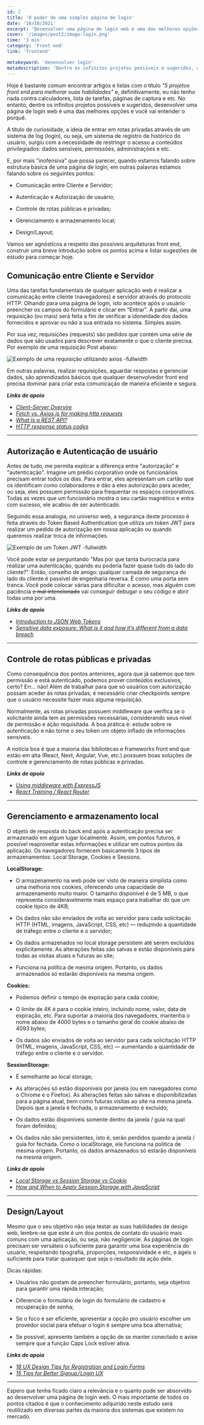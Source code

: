 ```yaml
---
id: 2
title: 'O poder de uma simples página de login'
date: '10/10/2021'
excerpt: 'Desenvolver uma página de login web é uma das melhores opções e você vai entender o porquê.'
cover: '/images/post2/image-login.png'
time: '3 min'
category: 'Front end'
link: 'frontend'

metakeyword: 'desenvolver login'
metadescription: 'Dentre os infinitos projetos possíveis e sugeridos, desenvolver uma página de login web é uma das melhores práticas e você vai entender o porquê.'
---
```


Hoje é bastante comum encontrar artigos e listas com o título _"5 projetos front end para melhorar suas habilidades"_ e, definitivamente, eu não tenho nada contra calculadores, lista de tarefas, páginas de captura e etc. No entanto, dentre os infinitos projetos possíveis e sugeridos, desenvolver uma página de login web é uma das melhores opções e você vai entender o porquê.

A título de curiosidade, a ideia de entrar em rotas privadas através de um sistema de log (login), ou seja, um sistema de registro de histórico do usuário, surgiu com a necessidade de restringir o acesso a conteúdos privilegiados: dados sensíveis, permissões, administrações e etc.

E, por mais "inofensiva" que possa parecer, quando estamos falando sobre estrutura básica de uma página de login, em outras palavras estamos falando sobre os seguintes pontos:

- Comunicação entre Cliente e Servidor;

- Autenticação e Autorização de usuário;

- Controle de rotas públicas e privadas;

- Gerenciamento e armazenamento local;

- Design/Layout;

Vamos ser agnósticos a respeito das possíveis arquiteturas front end, construir uma breve introdução sobre os pontos acima e listar sugestões de estudo para começar hoje.

## Comunicação entre Cliente e Servidor

Uma das tarefas fundamentais de qualquer aplicação web é realizar a comunicação entre cliente (navegadores) e servidor através do protocolo HTTP. Olhando para uma página de login, isto acontece após o usuário preencher os campos do formulário e clicar em "Entrar". A partir daí, uma requisição (ou mais) será feita a fim de verificar a idoneidade dos dados fornecidos e aprovar ou não a sua entrada no sistema. Simples assim.

Por sua vez, requisições (requests) são pedidos que contém uma série de dados que são usados para descrever exatamente o que o cliente precisa. Por exemplo de uma requisição Post abaixo:

![Exemplo de uma requisição utilizando axios -fullwidth](images/post2/example-axios.png)

Em outras palavras, realizar requisições, aguardar respostas e gerenciar dados, são aprendizados básicos que qualquer desenvolvedor front end precisa dominar para criar esta comunicação de maneira eficiente e segura.

**_Links de apoio_**

- _[Client-Server Overvire](https://developer.mozilla.org/en-US/docs/Learn/Server-side/First_steps/Client-Server_overview)_
- _[Fetch vs. Axios.js for making http requests](https://medium.com/@thejasonfile/fetch-vs-axios-js-for-making-http-requests-2b261cdd3af5)_
- _[What Is a REST API?](https://www.sitepoint.com/rest-api/)_
- _[HTTP response status codes](https://developer.mozilla.org/en-US/docs/Web/HTTP/Status)_

---

## Autorização e Autenticação de usuário

Antes de tudo, me permita explicar a diferença entre "autorização" e "autenticação". Imagine um prédio corporativo onde os funcionários precisam entrar todos os dias. Para entrar, eles apresentam um cartão que os identificam como colaboradores e dão a eles autorização para aceder, ou seja, eles possuem permissão para frequentar os espaços corporativos. Todas as vezes que um funcionário mostra o seu cartão magnético e entra com sucesso, ele acabou de ser autenticado.

Seguindo essa analogia, no universo web, a segurança deste processo é feita através do Token Based Authentication que utiliza um token JWT para realizar um pedido de autorização em nossa aplicação ou quando queremos realizar troca de informações.

![Exemplo de um Token JWT -fullwidth](images/post2/example-token.jpeg)

Você pode estar se perguntando "Mas por que tanta burocracia para realizar uma autenticação, quando eu poderia fazer quase tudo do lado do cliente?". Então, conselho de amigo: qualquer camada de segurança do lado do cliente é passível de engenharia reversa. É como uma porta sem tranca. Você pode colocar várias para dificultar o acesso, mas alguém com paciência ~~e mal intencionado~~ vai conseguir debugar o seu código e abrir todas uma por uma.

**_Links de apoio_**

- _[Introduction to JSON Web Tokens](https://jwt.io/introduction)_
- _[Sensitive data exposure: What is it and how it’s different from a data breach](https://us.norton.com/internetsecurity-privacy-sensitive-data-exposure-how-its-different-from-data-breach.html)_

---

## Controle de rotas públicas e privadas

Como consequência dos pontos anteriores, agora que já sabemos que tem permissão e está autenticado, podemos prover conteúdos exclusivos, certo? Err... não! Além de trabalhar para que só usuários com autorização possam aceder às rotas privadas, é necessário criar checkpoints sempre que o usuário necessite fazer mais alguma requisição.

Normalmente, as rotas privadas possuem middleware que verifica se o solicitante ainda tem as permissões necessárias, considerando seus nível de permissão e ação requisitada. A boa prática é: estude sobre re autenticação e não torne o seu token um objeto inflado de informações sensíveis.

A notícia boa é que a maioria das bibliotecas e frameworks front end que estão em alta (React, Next, Angular, Vue, etc.) possuem boas soluções de controle e gerenciamento de rotas públicas e privadas.

**_Links de apoio_**

- _[Using middleware with ExpressJS](https://expressjs.com/en/guide/using-middleware.html)_
- _[React Training / React Router](https://reactrouter.com/web/guides/quick-start)_

---

## Gerenciamento e armazenamento local

O objeto de resposta do back end após a autenticação precisa ser armazenado em algum lugar localmente. Assim, em pontos futuros, é possível reaproveitar estas informações e utilizar em outros pontos da aplicação. Os navegadores fornecem basicamente 3 tipos de armazenamentos: Local Storage, Cookies e Sessions.

**LocalStorage:**

- O armazenamento na web pode ser visto de maneira simplista como uma melhoria nos cookies, oferecendo uma capacidade de armazenamento muito maior. O tamanho disponível é de 5 MB, o que representa consideravelmente mais espaço para trabalhar do que um cookie típico de 4KB;

- Os dados não são enviados de volta ao servidor para cada solicitação HTTP (HTML, imagens, JavaScript, CSS, etc) — reduzindo a quantidade de tráfego entre o cliente e o servidor;

- Os dados armazenados no local storage persistem até serem excluídos explicitamente. As alterações feitas são salvas e estão disponíveis para todas as visitas atuais e futuras ao site;

- Funciona na política de mesma origem. Portanto, os dados armazenados só estarão disponíveis na mesma origem.

**Cookies:**

- Podemos definir o tempo de expiração para cada cookie;

- O limite de 4K é para o cookie inteiro, incluindo nome, valor, data de expiração, etc. Para suportar a maioria dos navegadores, mantenha o nome abaixo de 4000 bytes e o tamanho geral do cookie abaixo de 4093 bytes;

- Os dados são enviados de volta ao servidor para cada solicitação HTTP (HTML, imagens, JavaScript, CSS, etc) — aumentando a quantidade de tráfego entre o cliente e o servidor.

**SessionStorage:**

- É semelhante ao local storage;

- As alterações só estão disponíveis por janela (ou em navegadores como o Chrome e o Firefox). As alterações feitas são salvas e disponibilizadas para a página atual, bem como futuras visitas ao site na mesma janela. Depois que a janela é fechada, o armazenamento é excluído;

- Os dados estão disponíveis somente dentro da janela / guia na qual foram definidos;

- Os dados não são persistentes, isto é, serão perdidos quando a janela / guia for fechada. Como o localStorage, ele funciona na política de mesma origem. Portanto, os dados armazenados só estarão disponíveis na mesma origem.

**_Links de apoio_**

- _[Local Storage vs Session Storage vs Cookie](https://krishankantsinghal.medium.com/local-storage-vs-session-storage-vs-cookie-22655ff75a8)_
- _[How and When to Apply Session Storage with JavaScript](https://www.section.io/engineering-education/how-and-when-to-apply-session-storage-with-javascript/)_

---

## Design/Layout

Mesmo que o seu objetivo não seja testar as suas habilidades de design web, lembre-se que este é um dos pontos de contato do usuário mais comuns com uma aplicação, ou seja, não negligencie. As páginas de login precisam ser versáteis o suficiente para garantir uma boa experiência do usuário, respeitando tipografia, proporções, responsividade e etc, e ágeis o suficiente para tratar quaisquer que seja o resultado da ação dele.

Dicas rápidas:

- Usuários não gostam de preencher formulário, portanto, seja objetivo para garantir uma rápida interação;

- Diferencie o formulário de login do formulário de cadastro e recuperação de senha;

- Se o foco é ser eficiente, apresentar a opção pro usuário escolher um provedor social para efetuar o login é sempre uma boa alternativa;

- Se possível, apresente também a opção de se manter conectado e avise sempre que a função Caps Lock estiver ativa.

**_Links de apoio_**

- _[18 UX Design Tips for Registration and Login Forms](https://uxplanet.org/18-ux-design-tips-for-registration-and-login-forms-f897557358ba)_
- _[15 Tips for Better Signup / Login UX](https://learnui.design/blog/tips-signup-login-ux.html)_

---

Espero que tenha ficado claro a relevância e o quanto pode ser absorvido ao desenvolver uma página de login web. O mais importante de todos os pontos citados é que o conhecimento adquirido neste estudo será reutilizado em diversas partes da maioria dos sistemas que existem no mercado.
